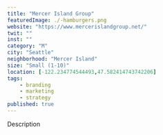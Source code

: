 ```yaml
---
title: "Mercer Island Group"
featuredImage: ./-hamburgers.png
website: "https://www.mercerislandgroup.net/"
twit: ""
inst: ""
category: "M"
city: "Seattle"
neighborhood: "Mercer Island"
size: "Small (1-10)"
location: [-122.234774544493,47.582414743742206]
tags:
    - branding
    - marketing
    - strategy
published: true
---
```


Description
